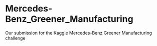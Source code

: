 # Mercedes-Benz_Greener_Manufacturing
Our submission for the Kaggle Mercedes-Benz Greener Manufacturing challenge

